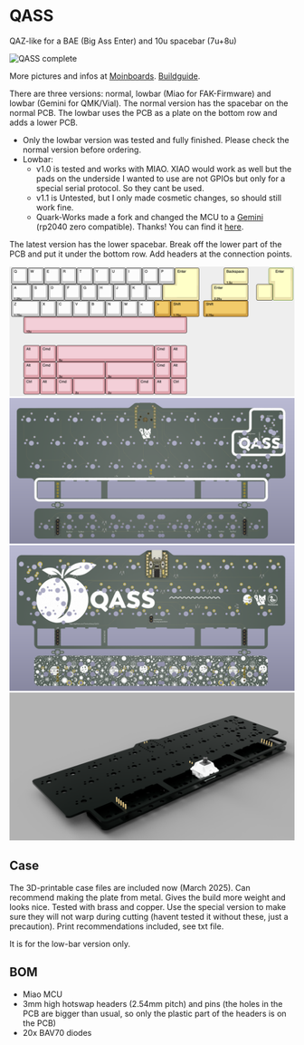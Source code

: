 # QASS

QAZ-like for a BAE (Big Ass Enter) and 10u spacebar (7u+8u)

![QASS complete](https://moinboards.de/projects/img/qass14.jpg)

More pictures and infos at [Moinboards](https://moinboards.de/projects/qass/).
[Buildguide](https://moinboards.de/guides/guide-qass/).

There are three versions: normal, lowbar (Miao for FAK-Firmware) and lowbar (Gemini for QMK/Vial). The normal version has the spacebar on the normal PCB. The lowbar uses the PCB as a plate on the bottom row and adds a lower PCB.

- Only the lowbar version was tested and fully finished. Please check the normal version before ordering.
- Lowbar:
  - v1.0 is tested and works with MIAO. XIAO would work as well but the pads on the underside I wanted to use are not GPIOs but only for a special serial protocol. So they cant be used.
  - v1.1 is Untested, but I only made cosmetic changes, so should still work fine.
  - Quark-Works made a fork and changed the MCU to a [Gemini](https://keeb.supply/products/0xcb-gemini) (rp2040 zero compatible). Thanks! You can find it [here](https://github.com/quark-works/QASS-Zero/tree/main).

The latest version has the lower spacebar. Break off the lower part of the PCB and put it under the bottom row. Add headers at the connection points.

![QASS KLE](https://github.com/Technofrikus/QASS/blob/master/QassKLE.png?raw=true)
![Front of PCB](https://github.com/Technofrikus/QASS/blob/master/QASS_PCB%20Lowbar/QASS_PCB%20lowbar%20render%20F.png)
![Back of PCB](https://github.com/Technofrikus/QASS/blob/master/QASS_PCB%20Lowbar/QASS_PCB%20lowbar%20render%20B.png)
![Lowbar PCB render](https://github.com/Technofrikus/QASS/blob/master/QASS_PCB_lowbar_2024-Apr-26_04-36-14PM-000_CustomizedView9718968630.png)

## Case

The 3D-printable case files are included now (March 2025).
Can recommend making the plate from metal. Gives the build more weight and looks nice. Tested with brass and copper. Use the special version to make sure they will not warp during cutting (havent tested it without these, just a precaution).
Print recommendations included, see txt file. 

It is for the low-bar version only.

## BOM

- Miao MCU
- 3mm high hotswap headers (2.54mm pitch) and pins (the holes in the PCB are bigger than usual, so only the plastic part of the headers is on the PCB)
- 20x BAV70 diodes
